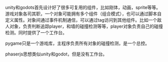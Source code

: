 unity和godots首先设计好了很多可复用的组件，比如刚体，动画，sprite等等。游戏对象各司其职，一个对象可能拥有多个组件（组合模式），也可以通过脚本自定义属性。对象间通过事件机制通信，可以通过tag访问到其他组件。比如一个敌人对象，负责判断追踪player，和墙的碰撞检测等等，player对象负责自己的碰撞检测。同时提供了一个工作台。

pygame只是一个游戏库，主程序负责所有对象的碰撞检测，是一个总控。

phaserjs思想类似unity和godot，但是没有工作台。